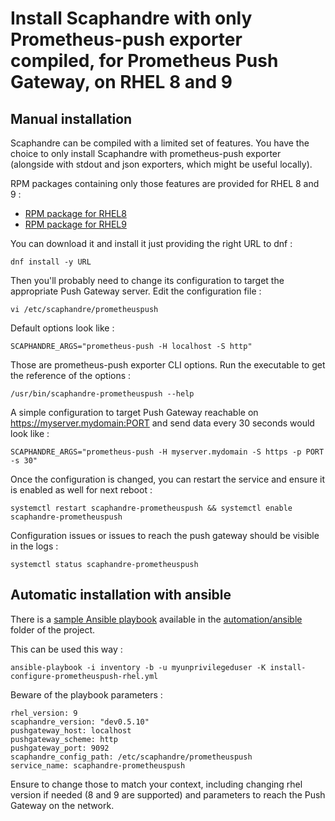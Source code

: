 # Install Scaphandre with only Prometheus-push exporter compiled, for Prometheus Push Gateway, on RHEL 8 and 9

## Manual installation

Scaphandre can be compiled with a limited set of features. You have the choice to only install Scaphandre with prometheus-push exporter (alongside with stdout and json exporters, which might be useful locally).

RPM packages containing only those features are provided for RHEL 8 and 9 :
- [RPM package for RHEL8](https://scaphandre.s3.fr-par.scw.cloud/x86_64/scaphandre-prometheuspush-dev0.5.18-1.el8.x86_64.rpm)
- [RPM package for RHEL9](https://scaphandre.s3.fr-par.scw.cloud/x86_64/scaphandre-prometheuspush-dev0.5.18-1.el9.x86_64.rpm)

You can download it and install it just providing the right URL to dnf :

<!-- mdbook-xgettext:skip -->
```
dnf install -y URL
```

Then you'll probably need to change its configuration to target the appropriate Push Gateway server. Edit the configuration file :

<!-- mdbook-xgettext:skip -->
```
vi /etc/scaphandre/prometheuspush
```

Default options look like :

<!-- mdbook-xgettext:skip -->
```
SCAPHANDRE_ARGS="prometheus-push -H localhost -S http"
```

Those are prometheus-push exporter CLI options. Run the executable to get the reference of the options :

<!-- mdbook-xgettext:skip -->
```
/usr/bin/scaphandre-prometheuspush --help
```

A simple configuration to target Push Gateway reachable on https://myserver.mydomain:PORT and send data every 30 seconds would look like :

<!-- mdbook-xgettext:skip -->
```
SCAPHANDRE_ARGS="prometheus-push -H myserver.mydomain -S https -p PORT -s 30"
```

Once the configuration is changed, you can restart the service and ensure it is enabled as well for next reboot :

<!-- mdbook-xgettext:skip -->
```
systemctl restart scaphandre-prometheuspush && systemctl enable scaphandre-prometheuspush
```

Configuration issues or issues to reach the push gateway should be visible in the logs :

<!-- mdbook-xgettext:skip -->
```
systemctl status scaphandre-prometheuspush
```

## Automatic installation with ansible

There is a [sample Ansible playbook](https://github.com/hubblo-org/scaphandre/blob/dev/automation/ansible/install-configure-prometheuspush-rhel.yml) available in the [automation/ansible](https://github.com/hubblo-org/scaphandre/tree/dev/automation/ansible) folder of the project.

This can be used this way :

<!-- mdbook-xgettext:skip -->
```
ansible-playbook -i inventory -b -u myunprivilegeduser -K install-configure-prometheuspush-rhel.yml
```

Beware of the playbook parameters :

<!-- mdbook-xgettext:skip -->
```
rhel_version: 9
scaphandre_version: "dev0.5.10"
pushgateway_host: localhost
pushgateway_scheme: http
pushgateway_port: 9092
scaphandre_config_path: /etc/scaphandre/prometheuspush
service_name: scaphandre-prometheuspush
```

Ensure to change those to match your context, including changing rhel version if needed (8 and 9 are supported) and parameters to reach the Push Gateway on the network.

